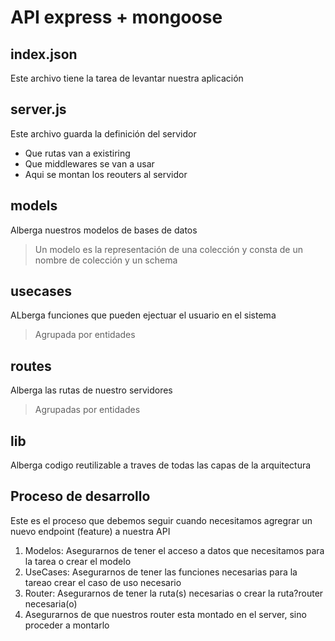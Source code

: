 
# API express + mongoose

## index.json
Este archivo tiene la tarea de levantar nuestra aplicación

## server.js
Este archivo guarda la definición del servidor 
- Que rutas van a existiring
- Que middlewares se van a usar 
- Aqui se montan los reouters al servidor

## models
Alberga nuestros modelos de bases de datos
> Un modelo es la representación de una colección y consta de un nombre de colección y un schema 

## usecases
ALberga funciones que pueden ejectuar el usuario en el sistema 
> Agrupada por entidades 

## routes
Alberga las rutas de nuestro servidores
> Agrupadas por entidades

## lib
Alberga codigo reutilizable a traves de todas las capas de la arquitectura 

## Proceso de desarrollo

Este es el proceso que debemos seguir cuando necesitamos agregrar un nuevo endpoint (feature) a nuestra API

1. Modelos: Asegurarnos de tener el acceso a datos que necesitamos para la tarea o crear el modelo 
2. UseCases: Asegurarnos de tener las funciones necesarias para la tareao crear el caso de uso necesario
3. Router: Asegurarnos de tener la ruta(s) necesarias o crear la ruta?router necesaria(o)
4. Asegurarnos de que nuestros router esta montado en el server, sino proceder a montarlo 